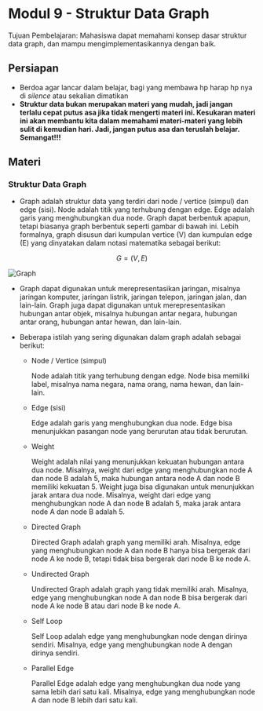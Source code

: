 # Modul 9 - Struktur Data Graph

Tujuan Pembelajaran: Mahasiswa dapat memahami konsep dasar struktur data graph, dan mampu mengimplementasikannya dengan baik.

## Persiapan

- Berdoa agar lancar dalam belajar, bagi yang membawa hp harap hp nya di _silence_ atau sekalian dimatikan
- __Struktur data bukan merupakan materi yang mudah, jadi jangan terlalu cepat putus asa jika tidak mengerti materi ini. Kesukaran materi ini akan membantu kita dalam memahami materi-materi yang lebih sulit di kemudian hari. Jadi, jangan putus asa dan teruslah belajar. Semangat!!!__

## Materi

### Struktur Data Graph

- Graph adalah struktur data yang terdiri dari node / vertice (simpul) dan edge (sisi). Node adalah titik yang terhubung dengan edge. Edge adalah garis yang menghubungkan dua node. Graph dapat berbentuk apapun, tetapi biasanya graph berbentuk seperti gambar di bawah ini. Lebih formalnya, graph disusun dari kumpulan vertice (V) dan kumpulan edge (E) yang dinyatakan dalam notasi matematika sebagai berikut:

$$G = (V, E)$$

![Graph](https://upload.wikimedia.org/wikipedia/commons/thumb/5/5b/6n-graf.svg/220px-6n-graf.svg.png)

- Graph dapat digunakan untuk merepresentasikan jaringan, misalnya jaringan komputer, jaringan listrik, jaringan telepon, jaringan jalan, dan lain-lain. Graph juga dapat digunakan untuk merepresentasikan hubungan antar objek, misalnya hubungan antar negara, hubungan antar orang, hubungan antar hewan, dan lain-lain.

- Beberapa istilah yang sering digunakan dalam graph adalah sebagai berikut:
  
  * Node / Vertice (simpul)

    Node adalah titik yang terhubung dengan edge. Node bisa memiliki label, misalnya nama negara, nama orang, nama hewan, dan lain-lain.

  * Edge (sisi)

    Edge adalah garis yang menghubungkan dua node. Edge bisa menunjukkan pasangan node yang berurutan atau tidak berurutan. 

  * Weight

    Weight adalah nilai yang menunjukkan kekuatan hubungan antara dua node. Misalnya, weight dari edge yang menghubungkan node A dan node B adalah 5, maka hubungan antara node A dan node B memiliki kekuatan 5. Weight juga bisa digunakan untuk menunjukkan jarak antara dua node. Misalnya, weight dari edge yang menghubungkan node A dan node B adalah 5, maka jarak antara node A dan node B adalah 5.

  * Directed Graph

    Directed Graph adalah graph yang memiliki arah. Misalnya, edge yang menghubungkan node A dan node B hanya bisa bergerak dari node A ke node B, tetapi tidak bisa bergerak dari node B ke node A.

  * Undirected Graph

    Undirected Graph adalah graph yang tidak memiliki arah. Misalnya, edge yang menghubungkan node A dan node B bisa bergerak dari node A ke node B atau dari node B ke node A.

  * Self Loop
  
    Self Loop adalah edge yang menghubungkan node dengan dirinya sendiri. Misalnya, edge yang menghubungkan node A dengan dirinya sendiri.

  * Parallel Edge
  
    Parallel Edge adalah edge yang menghubungkan dua node yang sama lebih dari satu kali. Misalnya, edge yang menghubungkan node A dan node B lebih dari satu kali.




